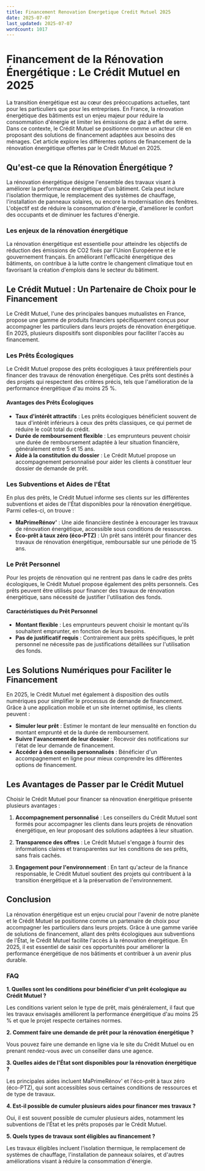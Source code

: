 ```yaml
---
title: Financement Renovation Energetique Credit Mutuel 2025
date: 2025-07-07
last_updated: 2025-07-07
wordcount: 1017
---
```


# Financement de la Rénovation Énergétique : Le Crédit Mutuel en 2025

La transition énergétique est au cœur des préoccupations actuelles, tant pour les particuliers que pour les entreprises. En France, la rénovation énergétique des bâtiments est un enjeu majeur pour réduire la consommation d'énergie et limiter les émissions de gaz à effet de serre. Dans ce contexte, le Crédit Mutuel se positionne comme un acteur clé en proposant des solutions de financement adaptées aux besoins des ménages. Cet article explore les différentes options de financement de la rénovation énergétique offertes par le Crédit Mutuel en 2025.

## Qu'est-ce que la Rénovation Énergétique ?

La rénovation énergétique désigne l'ensemble des travaux visant à améliorer la performance énergétique d'un bâtiment. Cela peut inclure l'isolation thermique, le remplacement des systèmes de chauffage, l'installation de panneaux solaires, ou encore la modernisation des fenêtres. L'objectif est de réduire la consommation d'énergie, d'améliorer le confort des occupants et de diminuer les factures d'énergie.

### Les enjeux de la rénovation énergétique

La rénovation énergétique est essentielle pour atteindre les objectifs de réduction des émissions de CO2 fixés par l'Union Européenne et le gouvernement français. En améliorant l'efficacité énergétique des bâtiments, on contribue à la lutte contre le changement climatique tout en favorisant la création d'emplois dans le secteur du bâtiment.

## Le Crédit Mutuel : Un Partenaire de Choix pour le Financement

Le Crédit Mutuel, l'une des principales banques mutualistes en France, propose une gamme de produits financiers spécifiquement conçus pour accompagner les particuliers dans leurs projets de rénovation énergétique. En 2025, plusieurs dispositifs sont disponibles pour faciliter l'accès au financement.

### Les Prêts Écologiques

Le Crédit Mutuel propose des prêts écologiques à taux préférentiels pour financer des travaux de rénovation énergétique. Ces prêts sont destinés à des projets qui respectent des critères précis, tels que l'amélioration de la performance énergétique d'au moins 25 %.

#### Avantages des Prêts Écologiques

- **Taux d'intérêt attractifs** : Les prêts écologiques bénéficient souvent de taux d'intérêt inférieurs à ceux des prêts classiques, ce qui permet de réduire le coût total du crédit.
- **Durée de remboursement flexible** : Les emprunteurs peuvent choisir une durée de remboursement adaptée à leur situation financière, généralement entre 5 et 15 ans.
- **Aide à la constitution du dossier** : Le Crédit Mutuel propose un accompagnement personnalisé pour aider les clients à constituer leur dossier de demande de prêt.

### Les Subventions et Aides de l'État

En plus des prêts, le Crédit Mutuel informe ses clients sur les différentes subventions et aides de l'État disponibles pour la rénovation énergétique. Parmi celles-ci, on trouve :

- **MaPrimeRénov'** : Une aide financière destinée à encourager les travaux de rénovation énergétique, accessible sous conditions de ressources.
- **Éco-prêt à taux zéro (éco-PTZ)** : Un prêt sans intérêt pour financer des travaux de rénovation énergétique, remboursable sur une période de 15 ans.

### Le Prêt Personnel

Pour les projets de rénovation qui ne rentrent pas dans le cadre des prêts écologiques, le Crédit Mutuel propose également des prêts personnels. Ces prêts peuvent être utilisés pour financer des travaux de rénovation énergétique, sans nécessité de justifier l'utilisation des fonds.

#### Caractéristiques du Prêt Personnel

- **Montant flexible** : Les emprunteurs peuvent choisir le montant qu'ils souhaitent emprunter, en fonction de leurs besoins.
- **Pas de justificatif requis** : Contrairement aux prêts spécifiques, le prêt personnel ne nécessite pas de justifications détaillées sur l'utilisation des fonds.

## Les Solutions Numériques pour Faciliter le Financement

En 2025, le Crédit Mutuel met également à disposition des outils numériques pour simplifier le processus de demande de financement. Grâce à une application mobile et un site internet optimisé, les clients peuvent :

- **Simuler leur prêt** : Estimer le montant de leur mensualité en fonction du montant emprunté et de la durée de remboursement.
- **Suivre l'avancement de leur dossier** : Recevoir des notifications sur l'état de leur demande de financement.
- **Accéder à des conseils personnalisés** : Bénéficier d'un accompagnement en ligne pour mieux comprendre les différentes options de financement.

## Les Avantages de Passer par le Crédit Mutuel

Choisir le Crédit Mutuel pour financer sa rénovation énergétique présente plusieurs avantages :

1. **Accompagnement personnalisé** : Les conseillers du Crédit Mutuel sont formés pour accompagner les clients dans leurs projets de rénovation énergétique, en leur proposant des solutions adaptées à leur situation.
   
2. **Transparence des offres** : Le Crédit Mutuel s'engage à fournir des informations claires et transparentes sur les conditions de ses prêts, sans frais cachés.

3. **Engagement pour l'environnement** : En tant qu'acteur de la finance responsable, le Crédit Mutuel soutient des projets qui contribuent à la transition énergétique et à la préservation de l'environnement.

## Conclusion

La rénovation énergétique est un enjeu crucial pour l'avenir de notre planète et le Crédit Mutuel se positionne comme un partenaire de choix pour accompagner les particuliers dans leurs projets. Grâce à une gamme variée de solutions de financement, allant des prêts écologiques aux subventions de l'État, le Crédit Mutuel facilite l'accès à la rénovation énergétique. En 2025, il est essentiel de saisir ces opportunités pour améliorer la performance énergétique de nos bâtiments et contribuer à un avenir plus durable.

### FAQ

**1. Quelles sont les conditions pour bénéficier d'un prêt écologique au Crédit Mutuel ?**

Les conditions varient selon le type de prêt, mais généralement, il faut que les travaux envisagés améliorent la performance énergétique d'au moins 25 % et que le projet respecte certaines normes.

**2. Comment faire une demande de prêt pour la rénovation énergétique ?**

Vous pouvez faire une demande en ligne via le site du Crédit Mutuel ou en prenant rendez-vous avec un conseiller dans une agence.

**3. Quelles aides de l'État sont disponibles pour la rénovation énergétique ?**

Les principales aides incluent MaPrimeRénov' et l'éco-prêt à taux zéro (éco-PTZ), qui sont accessibles sous certaines conditions de ressources et de type de travaux.

**4. Est-il possible de cumuler plusieurs aides pour financer mes travaux ?**

Oui, il est souvent possible de cumuler plusieurs aides, notamment les subventions de l'État et les prêts proposés par le Crédit Mutuel.

**5. Quels types de travaux sont éligibles au financement ?**

Les travaux éligibles incluent l'isolation thermique, le remplacement de systèmes de chauffage, l'installation de panneaux solaires, et d'autres améliorations visant à réduire la consommation d'énergie.
